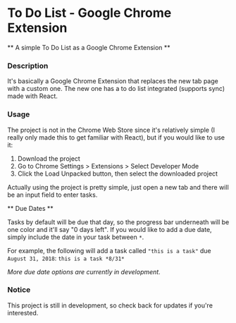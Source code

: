 # To Do List - Google Chrome Extension

** A simple To Do List as a Google Chrome Extension **

### Description

It's basically a Google Chrome Extension that replaces the new tab page with a custom one. The new one has a to do list integrated (supports sync) made with React.

### Usage

The project is not in the Chrome Web Store since it's relatively simple (I really only made this to get familiar with React), but if you would like to use it:
1. Download the project
2. Go to Chrome Settings > Extensions > Select Developer Mode
3. Click the Load Unpacked button, then select the downloaded project

Actually using the project is pretty simple, just open a new tab and there will be an input field to enter tasks.

** Due Dates **

Tasks by default will be due that day, so the progress bar underneath will be one color and it'll say "0 days left". If you would like to add a due date, simply include the date in your task between `*`.

For example, the following will add a task called `"this is a task"` due `August 31, 2018`: `this is a task *8/31*`

_More due date options are currently in development._

### Notice

This project is still in development, so check back for updates if you're interested.
